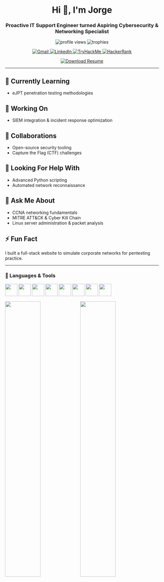 <h1 align="center">Hi 👋, I'm Jorge</h1>
<h3 align="center">Proactive IT Support Engineer turned Aspiring Cybersecurity & Networking Specialist</h3>

<p align="center">
  <img src="https://komarev.com/ghpvc/?username=jvele12&label=Profile%20views&color=0e75b6&style=flat" alt="profile views" />
  <img src="https://github-profile-trophy.vercel.app/?username=jvele12" alt="trophies" />
</p>

<p align="center">
  <a href="mailto:jorgeveleceo90@gmail.com">
    <img src="https://img.shields.io/static/v1?message=Gmail&logo=gmail&color=D14836&style=for-the-badge" alt="Gmail" />
  </a>
  <a href="https://www.linkedin.com/in/jorge-v-11bb99279/">
    <img src="https://img.shields.io/static/v1?message=LinkedIn&logo=linkedin&color=0077B5&style=for-the-badge" alt="LinkedIn" />
  </a>
  <a href="https://tryhackme.com/p/jvele12">
    <img src="https://img.shields.io/static/v1?message=TryHackMe&logo=tryhackme&color=88cc14&style=for-the-badge" alt="TryHackMe" />
  </a>
  <a href="https://www.hackerrank.com/jvele12">
    <img src="https://img.shields.io/static/v1?message=HackerRank&logo=hackerrank&color=2EC866&style=for-the-badge" alt="HackerRank" />
  </a>
</p>

<p align="center">
  <a href="./resume.pdf">
    <img src="https://img.shields.io/static/v1?message=Download%20Resume&logo=adobeacrobatreader&color=E34F26&style=for-the-badge" alt="Download Resume" />
  </a>
</p>

---

## 🌱 Currently Learning
- eJPT penetration testing methodologies

## 🔭 Working On
- SIEM integration & incident response optimization

## 👯 Collaborations
- Open-source security tooling  
- Capture the Flag (CTF) challenges

## 🤝 Looking For Help With
- Advanced Python scripting  
- Automated network reconnaissance

## 💬 Ask Me About
- CCNA networking fundamentals  
- MITRE ATT&CK & Cyber Kill Chain  
- Linux server administration & packet analysis

## ⚡ Fun Fact
I built a full-stack website to simulate corporate networks for pentesting practice.

---

### 🔧 Languages & Tools

<p align="left">
  <img src="https://cdn.jsdelivr.net/gh/devicons/devicon/icons/javascript/javascript-original.svg" width="40" />
  <img src="https://cdn.jsdelivr.net/gh/devicons/devicon/icons/html5/html5-original.svg" width="40" />
  <img src="https://cdn.jsdelivr.net/gh/devicons/devicon/icons/css3/css3-original.svg" width="40" />
  <img src="https://cdn.jsdelivr.net/gh/devicons/devicon/icons/python/python-original.svg" width="40" />
  <img src="https://cdn.jsdelivr.net/gh/devicons/devicon/icons/azure/azure-original.svg" width="40" />
  <img src="https://cdn.jsdelivr.net/gh/devicons/devicon/icons/linux/linux-original.svg" width="40" />
  <img src="https://cdn.jsdelivr.net/gh/devicons/devicon/icons/mysql/mysql-original.svg" width="40" />
  <img src="https://cdn.jsdelivr.net/gh/devicons/devicon/icons/ssh/ssh-original.svg" width="40" />
</p>

<p align="left">
  <img src="https://github-readme-stats.vercel.app/api?username=jvele12&show_icons=true&locale=en" width="48%" />
  <img src="https://github-readme-stats.vercel.app/api/top-langs/?username=jvele12&layout=compact&locale=en" width="48%" />
